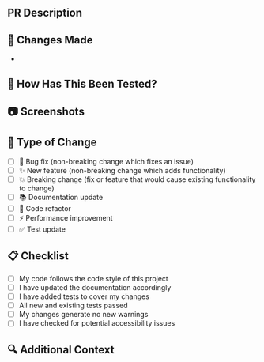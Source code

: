 ## PR Description

<!-- A clear and concise description of what this PR accomplishes -->

## 🎯 Changes Made

<!-- List the specific changes you've made -->

-

## 🧪 How Has This Been Tested?

<!-- Please describe how you tested your changes -->

## 📷 Screenshots

<!-- If applicable, add screenshots to show your changes -->

## 🔄 Type of Change

- [ ] 🐛 Bug fix (non-breaking change which fixes an issue)
- [ ] ✨ New feature (non-breaking change which adds functionality)
- [ ] 💥 Breaking change (fix or feature that would cause existing functionality to change)
- [ ] 📚 Documentation update
- [ ] 🧹 Code refactor
- [ ] ⚡ Performance improvement
- [ ] ✅ Test update

## 📋 Checklist

- [ ] My code follows the code style of this project
- [ ] I have updated the documentation accordingly
- [ ] I have added tests to cover my changes
- [ ] All new and existing tests passed
- [ ] My changes generate no new warnings
- [ ] I have checked for potential accessibility issues

## 🔍 Additional Context

<!-- Any other information that would be helpful for reviewers -->
